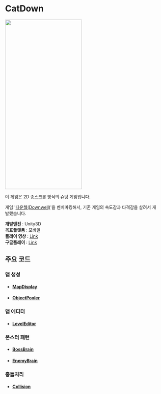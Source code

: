 
# CatDown
<img src="https://user-images.githubusercontent.com/36800639/201512304-400e6888-cc32-41bb-b86a-8d31fb454619.jpg"  width="250" height="550"/>

이 게임은 2D 종스크롤 방식의 슈팅 게임입니다.

게임 '[다운웰(Downwell)](https://youtu.be/tpDONgfBuzk)'을 벤치마킹해서, 기존 게임의 속도감과 타격감을 살려서 개발했습니다.

__개발엔진__ : Unity3D  
__목표플랫폼__ : 모바일   
__플레이 영상__ : [Link](https://youtu.be/x36c1LxZNZ0)    
__구글플레이__ : [Link](https://play.google.com/store/apps/details?id=com.FourDX.CatDown)



## 주요 코드
 ### 맵 생성
+ #### [MapDisplay](https://github.com/ComeBiga/DownWellGame/tree/main/DownWell/Assets/1.Scripts/Map)
+ #### [ObjectPooler](https://github.com/ComeBiga/DownWellGame/blob/main/DownWell/Assets/1.Scripts/Map/ObjectPooler/ObjectPooler.cs)
 ### 맵 에디터
+ #### [LevelEditor](https://github.com/ComeBiga/DownWellGame/tree/main/DownWell/Assets/0.Scenes/LevelEditor)
 ### 몬스터 패턴
+ #### [BossBrain](https://github.com/ComeBiga/DownWellGame/tree/main/DownWell/Assets/1.Scripts/Enemy/Boss/Pattern/README.md)
+ #### [EnemyBrain](https://github.com/ComeBiga/DownWellGame/blob/main/DownWell/Assets/1.Scripts/Enemy/README.md)
 ### 충돌처리
+ #### [Collision](https://github.com/ComeBiga/DownWellGame/blob/main/DownWell/Assets/1.Scripts/Player/README.md)
